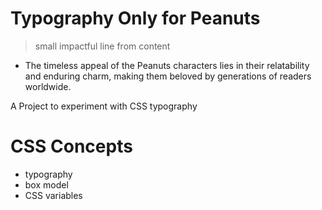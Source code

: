 # Typography Only for Peanuts

> small impactful line from content

* The timeless appeal of the Peanuts characters lies in their relatability and enduring charm, making them beloved by generations of readers worldwide.

A Project to experiment with CSS typography

# CSS Concepts
* typography
* box model
* CSS variables